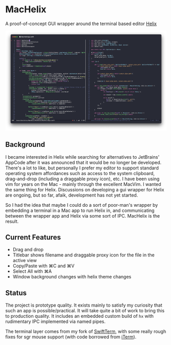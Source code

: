 # MacHelix

A proof-of-concept GUI wrapper around the terminal based editor [Helix](https://helix-editor.com/)

![MacHelix main window](./media/MacHelixMainWindow.png)

## Background

I became interested in Helix while searching for alternatives to JetBrains' AppCode after it was 
announced that it would be no longer be developed. There's a lot to like, but personally I 
prefer my editor to support standard operating system affordances such as access to the system
clipboard, drag-and-drop (including a draggable proxy icon), etc. I have been using vim for 
years on the Mac - mainly through the excellent MacVim. I wanted the same thing for Helix. 
Discussions on developing a gui wrapper for Helix are ongoing, but so far, afaik, development
has not yet started.

So I had the idea that maybe I could do a sort of poor-man's wrapper by embedding a terminal
in a Mac app to run Helix in, and communicating between the wrapper app and Helix via some sort
of IPC. MacHelix is the result.

## Current Features

- Drag and drop
- Titlebar shows filename and draggable proxy icon for the file in the active view
- Copy/Paste with ⌘C and ⌘V
- Select All with ⌘A
- Window background changes with helix theme changes

## Status

The project is prototype quality. It exists mainly to satisfy my curiosity that such an app is
possible/practical. It will take quite a bit of work to bring this to production quality. It 
includes an embedded custom build of `hx` with rudimentary IPC implemented via named pipes.

The terminal layer comes from my fork of [SwiftTerm](https://github.com/humblehacker/SwiftTerm),
with some really rough fixes for sgr mouse support (with code borrowed from 
[iTerm](https://github.com/gnachman/iTerm2)).
